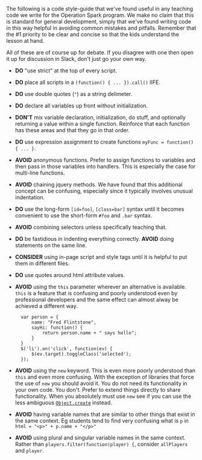The following is a code style-guide that we've found useful in any teaching code we write for the Operation Spark program. We make no claim that this is standard for general development, simply that we've found writing code in this way helpful in avoiding common mistakes and pitfalls. Remember that the #1 priority to be clear and concise so that the kids understand the lesson at hand.

All of these are of course up for debate. If you disagree with one then open it up for discussion in Slack, don't just go your own way.

* **DO** "use strict" at the top of every script.
* **DO** place all scripts in a `(function() { ... }).call()` IIFE.

* **DO** use double quotes (`"`) as a string delimeter. 
* **DO** declare all variables up front without initialization.
* **DON'T** mix variable declaration, initialization, do stuff, and optionally returning a value within a single function. Reinforce that each function has these areas and that they go in that order.
* **DO** use expression assignment to create functions `myFunc = function() { ... }`.
* **AVOID** anonymous functions. Prefer to assign functions to variables and then pass in those variables into handlers. This is especially the case for multi-line functions.
* **AVOID** chaining jquery methods. We have found that this additional concept can be confusing, especially since it typically involves unusual indentation.

* **DO** use the long-form `[id=foo]`, `[class=bar]` syntax until it becomes convenient to use the short-form `#foo` and `.bar` syntax.
* **AVOID** combining selectors unless specifically teaching that.
* **DO** be fastidious in indenting everything correctly. **AVOID** doing statements on the same line.

* **CONSIDER** using in-page script and style tags until it is helpful to put them in different files.
* **DO** use quotes around html attribute values.

* **AVOID** using the `this` parameter wherever an alternative is available. `this` is a feature that is confusing and poorly understood even by professional developers and the same effect can almost alway be achieved a different way.
     
        var person = {
            name: "Fred Flintstone",
            sayHi: function() {
                return person.name + " says hello";
            }
        }
        $('li').on('click', function(ev) {
            $(ev.target).toggleClass('selected');
        });

* **AVOID** using the `new` keyword. This is even more poorly understood than `this` and even more confusing. With the exception of libraries that force the use of `new` you should avoid it. You do not need its functionality in your own code. You don't. Prefer to extend things directly to share functionality. When you absolutely must use `new` see if you can use the less ambiguous [`Object.create`](https://developer.mozilla.org/en-US/docs/Web/JavaScript/Reference/Global_Objects/Object/create) instead.

* **AVOID** having variable names that are similar to other things that exist in the same context. Eg students tend to find very confusing what is `p` in `html = "<p>" + p.name + "</p>"`
* **AVOID** using plural and singular variable names in the same context. Rather than `players.filter(function(player) {`, consider `allPlayers` and `player`.
